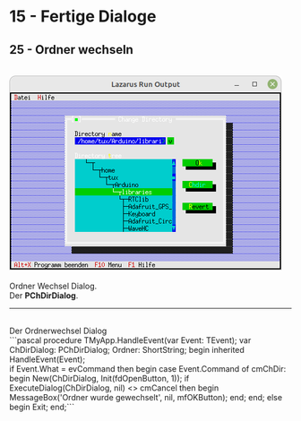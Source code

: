 # 15 - Fertige Dialoge
## 25 - Ordner wechseln
<br>
<img src="image.png" alt="Selfhtml"><br><br>
Ordner Wechsel Dialog.<br>
Der <b>PChDirDialog</b>.<br>
<hr><br>
Der Ordnerwechsel Dialog<br>
```pascal  procedure TMyApp.HandleEvent(var Event: TEvent);
  var
    ChDirDialog: PChDirDialog;
    Ordner: ShortString;
  begin
    inherited HandleEvent(Event);
<br>
    if Event.What = evCommand then begin
      case Event.Command of
        cmChDir: begin
          New(ChDirDialog, Init(fdOpenButton, 1));
          if ExecuteDialog(ChDirDialog, nil) <> cmCancel then begin
            MessageBox('Ordner wurde gewechselt', nil, mfOKButton);
          end;
        end;
        else begin
          Exit;
        end;```
<br>

